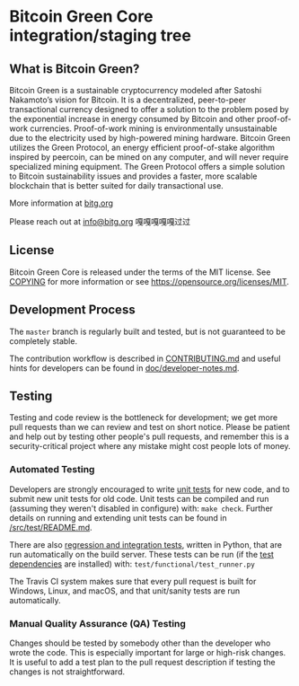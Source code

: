 # Bitcoin Green Core integration/staging tree

## What is Bitcoin Green?

Bitcoin Green is a sustainable cryptocurrency modeled after Satoshi Nakamoto’s vision for Bitcoin. It is a decentralized, peer-to-peer transactional currency designed to offer a solution to the problem posed by the exponential increase in energy consumed by Bitcoin and other proof-of-work currencies.
Proof-of-work mining is environmentally unsustainable due to the electricity used by high-powered mining hardware. Bitcoin Green utilizes the Green Protocol, an energy efficient proof-of-stake algorithm inspired by peercoin, can be mined on any computer, and will never require specialized mining equipment. The Green Protocol offers a simple solution to Bitcoin sustainability issues and provides a faster, more scalable blockchain that is better suited for daily transactional use.

More information at [bitg.org](http://www.bitg.org)

Please reach out at info@bitg.org
嘎嘎嘎嘎嘎过过
## License

Bitcoin Green Core is released under the terms of the MIT license. See [COPYING](COPYING) for more
information or see https://opensource.org/licenses/MIT.

## Development Process

The `master` branch is regularly built and tested, but is not guaranteed to be
completely stable. 

The contribution workflow is described in [CONTRIBUTING.md](CONTRIBUTING.md)
and useful hints for developers can be found in [doc/developer-notes.md](doc/developer-notes.md).

## Testing

Testing and code review is the bottleneck for development; we get more pull
requests than we can review and test on short notice. Please be patient and help out by testing
other people's pull requests, and remember this is a security-critical project where any mistake might cost people
lots of money.

### Automated Testing

Developers are strongly encouraged to write [unit tests](src/test/README.md) for new code, and to
submit new unit tests for old code. Unit tests can be compiled and run
(assuming they weren't disabled in configure) with: `make check`. Further details on running
and extending unit tests can be found in [/src/test/README.md](/src/test/README.md).

There are also [regression and integration tests](/test), written
in Python, that are run automatically on the build server.
These tests can be run (if the [test dependencies](/test) are installed) with: `test/functional/test_runner.py`

The Travis CI system makes sure that every pull request is built for Windows, Linux, and macOS, and that unit/sanity tests are run automatically.

### Manual Quality Assurance (QA) Testing

Changes should be tested by somebody other than the developer who wrote the
code. This is especially important for large or high-risk changes. It is useful
to add a test plan to the pull request description if testing the changes is
not straightforward.
